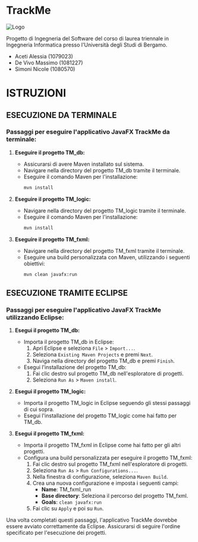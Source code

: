 # TrackMe

  ![Logo](https://github.com/alexxiuccia/TrackMe/assets/92911810/9bcbcbcf-0611-4adf-bdf8-306c6fd02873)

Progetto di Ingegneria del Software del corso di laurea triennale in Ingegneria Informatica presso l'Università degli Studi di Bergamo.

* Aceti Alessia (1079023)
* De Vivo Massimo (1081227)
* Simoni Nicole (1080570)

# **ISTRUZIONI**

## **ESECUZIONE DA TERMINALE**
### Passaggi per eseguire l'applicativo JavaFX TrackMe da terminale:

1. **Eseguire il progetto TM_db:**
   - Assicurarsi di avere Maven installato sul sistema.
   - Navigare nella directory del progetto TM_db tramite il terminale.
   - Eseguire il comando Maven per l'installazione:
     ```bash
     mvn install
     ```

2. **Eseguire il progetto TM_logic:**
   - Navigare nella directory del progetto TM_logic tramite il terminale.
   - Eseguire il comando Maven per l'installazione:
     ```bash
     mvn install
     ```

3. **Eseguire il progetto TM_fxml:**
   - Navigare nella directory del progetto TM_fxml tramite il terminale.
   - Eseguire una build personalizzata con Maven, utilizzando i seguenti obiettivi:
     ```bash
     mvn clean javafx:run
     ```

## **ESECUZIONE TRAMITE ECLIPSE**
### Passaggi per eseguire l'applicativo JavaFX TrackMe utilizzando Eclipse:

1. **Esegui il progetto TM_db:**
   - Importa il progetto TM_db in Eclipse:
     1. Apri Eclipse e seleziona `File` > `Import...`.
     2. Seleziona `Existing Maven Projects` e premi `Next`.
     3. Naviga nella directory del progetto TM_db e premi `Finish`.
   - Esegui l'installazione del progetto TM_db:
     1. Fai clic destro sul progetto TM_db nell'esploratore di progetti.
     2. Seleziona `Run As` > `Maven install`.

2. **Esegui il progetto TM_logic:**
   - Importa il progetto TM_logic in Eclipse seguendo gli stessi passaggi di cui sopra.
   - Esegui l'installazione del progetto TM_logic come hai fatto per TM_db.

3. **Esegui il progetto TM_fxml:**
   - Importa il progetto TM_fxml in Eclipse come hai fatto per gli altri progetti.
   - Configura una build personalizzata per eseguire il progetto TM_fxml:
     1. Fai clic destro sul progetto TM_fxml nell'esploratore di progetti.
     2. Seleziona `Run As` > `Run Configurations...`.
     3. Nella finestra di configurazione, seleziona `Maven Build`.
     4. Crea una nuova configurazione e imposta i seguenti campi:
        - **Name**: TM_fxml_run
        - **Base directory**: Seleziona il percorso del progetto TM_fxml.
        - **Goals**: `clean javafx:run`
     5. Fai clic su `Apply` e poi su `Run`.

Una volta completati questi passaggi, l'applicativo TrackMe dovrebbe essere avviato correttamente da Eclipse. Assicurarsi di seguire l'ordine specificato per l'esecuzione dei progetti.
